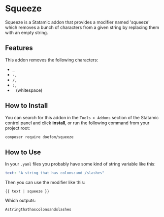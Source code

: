 # Squeeze

Squeeze is a Statamic addon that provides a modifier named 'squeeze' which removes a bunch of characters from a given
string by replacing them with an empty string.

## Features

This addon removes the following characters:

- `_`
- `-`,
- `/`,
- `:`,
- ` ` (whitespace)

## How to Install

You can search for this addon in the `Tools > Addons` section of the Statamic control panel and click **install**, or run the following command from your project root:

``` bash
composer require doefom/squeeze
```

## How to Use

In your `.yaml` files you probably have some kind of string variable like this:
```yaml
text: "A string that has colons:and /slashes"
```

Then you can use the modifier like this:
```antlers
{{ text | squeeze }}
```

Which outputs:
```text
Astringthathascolonsandslashes
```
